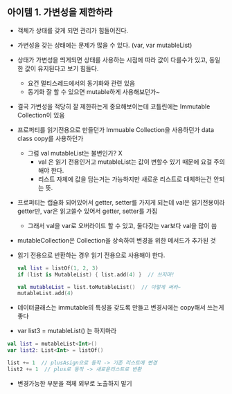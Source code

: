 ## 아이템 1. 가변성을 제한하라
- 객체가 상태를 갖게 되면 관리가 힘들어진다.
- 가변성을 갖는 상태에는 문제가 많을 수 있다. (var, var mutableList)
- 상태가 가변성을 띄게되면 상태를 사용하는 시점에 따라 값이 다를수가 있고, 동일한 값이 유지된다고 보기 힘들다.
    - 요건 멀티스레드에서의 동기화와 관련 있음
    - 동기화 잘 할 수 있으면 mutable하게 사용해보던가~

- 결국 가변성을 적당히 잘 제한하는게 중요해보이는데 코틀린에는 Immutable Collection이 있음
- 프로퍼티를 읽기전용으로 만들던가 Immuable Collection을 사용하던가 data class copy를 사용하던가
    - 그럼 val mutableList는 불변인가? X
        - val 은 읽기 전용인거고 mutableList는 값이 변할수 있기 때문에 요걸 주의해야 한다.
        - 리스트 자체에 값을 담는거는 가능하지만 새로운 리스트로 대체하는건 안되는 뜻.
- 프로퍼티는 캡슐화 되어있어서 getter, setter를 가지게 되는데 val은 읽기전용이라 getter만, var은 읽고쓸수 있어서 getter, setter를 가짐
    - 그래서 val을 var로 오버라이드 할 수 있고, 둘다갖는 var보다 val을 많이 씀

- mutableCollection은 Collection을 상속하여 변경을 위한 메서드가 추가된 것
- 읽기 전용으로 반환하는 경우 읽기 전용으로 사용해야 한다.

    ```kotlin
    val list = listOf(1, 2, 3)
    if (list is MutableList) { list.add(4) }  // 쓰지마!
    
    val mutableList = list.toMutableList()  // 이렇게 써라~
    mutableList.add(4)  
    ```

- 데이터클래스는 immutable의 특성을 갖도록 만들고 변경시에는 copy해서 쓰는게 좋다
- var list3 = mutableList<Int>() 는 하지마라

```kotlin
val list = mutableList<Int>()
var list2: List<Int> = listOf()

list += 1  // plusAsign으로 동작 -> 기존 리스트에 변경
list2 += 1  // plus로 동작 -> 새로운리스트로 반환
```

- 변경가능한 부분을 객체 외부로 노출하지 말기
